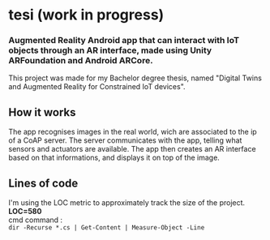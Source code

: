 # tesi (work in progress)
### Augmented Reality Android app that can interact with IoT objects through an AR interface, made using Unity ARFoundation and Android ARCore.
This project was made for my Bachelor degree thesis, named "Digital Twins and Augmented Reality for Constrained IoT devices".

## How it works
The app recognises images in the real world, wich are associated to the ip of a CoAP server. The server communicates with the app, telling what sensors and actuators are available. The app then creates an AR interface based on that informations, and displays it on top of the image.

## Lines of code
I'm using the LOC metric to approximately track the size of the project.<br> 
<b>LOC=580</b>
<br>
cmd command :  
`dir -Recurse *.cs | Get-Content | Measure-Object -Line` 
